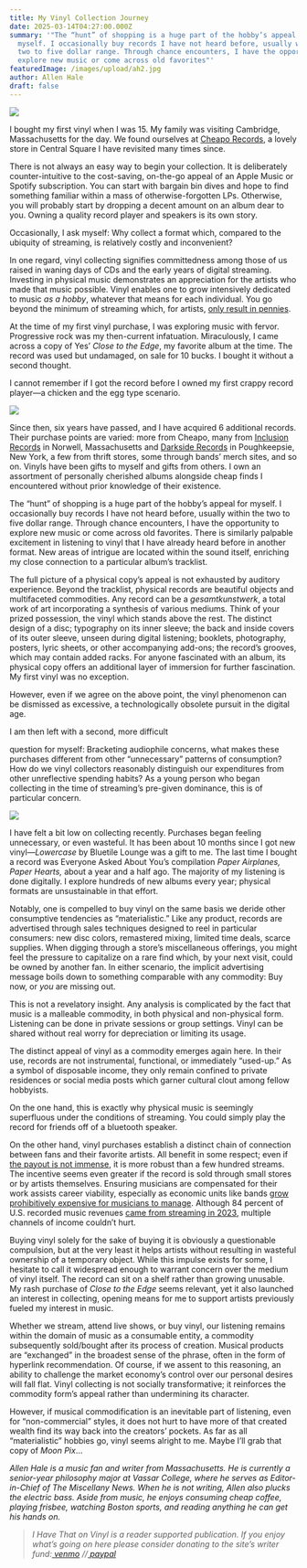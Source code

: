 ```yaml
---
title: My Vinyl Collection Journey
date: 2025-03-14T04:27:00.000Z
summary: '"The “hunt” of shopping is a huge part of the hobby’s appeal for
  myself. I occasionally buy records I have not heard before, usually within the
  two to five dollar range. Through chance encounters, I have the opportunity to
  explore new music or come across old favorites"'
featuredImage: /images/upload/ah2.jpg
author: Allen Hale
draft: false
---
```

![](/images/upload/ah2.jpg)

I bought my first vinyl when I was 15. My family was visiting Cambridge, Massachusetts for the day. We found ourselves at [Cheapo Records](http://cheaporecords.com/index.php), a lovely store in Central Square I have revisited many times since. 

There is not always an easy way to begin your collection. It is deliberately counter-intuitive to the cost-saving, on-the-go appeal of an Apple Music or Spotify subscription. You can start with bargain bin dives and hope to find something familiar within a mass of otherwise-forgotten LPs. Otherwise, you will probably start by dropping a decent amount on an album dear to you. Owning a quality record player and speakers is its own story.

Occasionally, I ask myself: Why collect a format which, compared to the ubiquity of streaming, is relatively costly and inconvenient? 

In one regard, vinyl collecting signifies committedness among those of us raised in waning days of CDs and the early years of digital streaming. Investing in physical music demonstrates an appreciation for the artists who made that music possible. Vinyl enables one to grow intensively dedicated to music *as a hobby*, whatever that means for each individual. You go beyond the minimum of streaming which, for artists, [only result in pennies](https://www.digitalmusicnews.com/2024/12/23/billionaire-daniel-ek-shuts-down-spotify-unwrapped-calculator/).

At the time of my first vinyl purchase, I was exploring music with fervor. Progressive rock was my then-current infatuation. Miraculously, I came across a copy of Yes’ *Close to the Edge*, my favorite album at the time. The record was used but undamaged, on sale for 10 bucks. I bought it without a second thought. 

I cannot remember if I got the record before I owned my first crappy record player—a chicken and the egg type scenario. 

![](/images/upload/ah3.jpg)

Since then, six years have passed, and I have acquired 6 additional records. Their purchase points are varied: more from Cheapo, many from [Inclusion Records](https://inclusionrecords.com/) in Norwell, Massachusetts and [Darkside Records](https://shop.darksiderecords.com/) in Poughkeepsie, New York, a few from thrift stores, some through bands’ merch sites, and so on. Vinyls have been gifts to myself and gifts from others. I own an assortment of personally cherished albums alongside cheap finds I encountered without prior knowledge of their existence.

The “hunt” of shopping is a huge part of the hobby’s appeal for myself. I occasionally buy records I have not heard before, usually within the two to five dollar range. Through chance encounters, I have the opportunity to explore new music or come across old favorites. There is similarly palpable excitement in listening to vinyl that I have already heard before in another format. New areas of intrigue are located within the sound itself, enriching my close connection to a particular album’s tracklist. 

The full picture of a physical copy’s appeal is not exhausted by auditory experience. Beyond the tracklist, physical records are beautiful objects and multifaceted commodities. Any record can be a *gesamtkunstwerk*, a total work of art incorporating a synthesis of various mediums. Think of your prized possession, the vinyl which stands above the rest. The distinct design of a disc; typography on its inner sleeve; the back and inside covers of its outer sleeve, unseen during digital listening; booklets, photography, posters, lyric sheets, or other accompanying add-ons; the record’s grooves, which may contain added racks. For anyone fascinated with an album, its physical copy offers an additional layer of immersion for further fascination. My first vinyl was no exception.

However, even if we agree on the above point, the vinyl phenomenon can be dismissed as excessive, a technologically obsolete pursuit in the digital age. 

I am then left with a second, more difficult 

question for myself: Bracketing audiophile concerns, what makes these purchases different from other “unnecessary” patterns of consumption? How do we vinyl collectors reasonably distinguish our expenditures from other unreflective spending habits? As a young person who began collecting in the time of streaming’s pre-given dominance, this is of particular concern. 

![](/images/upload/ah1.jpg)

I have felt a bit low on collecting recently. Purchases began feeling unnecessary, or even wasteful. It has been about 10 months since I got new vinyl—*Lowercase* by Bluetile Lounge was a gift to me. The last time I bought a record was Everyone Asked About You’s compilation *Paper Airplanes, Paper Hearts,* about a year and a half ago. The majority of my listening is done digitally. I explore hundreds of new albums every year; physical formats are unsustainable in that effort. 

Notably, one is compelled to buy vinyl on the same basis we deride other consumptive tendencies as “materialistic.” Like any product, records are advertised through sales techniques designed to reel in particular consumers: new disc colors, remastered mixing, limited time deals, scarce supplies. When digging through a store’s miscellaneous offerings, you might feel the pressure to capitalize on a rare find which, by your next visit, could be owned by another fan. In either scenario, the implicit advertising message boils down to something comparable with any commodity: Buy now, or *you* are missing out.

This is not a revelatory insight. Any analysis is complicated by the fact that music is a malleable commodity, in both physical and non-physical form. Listening can be done in private sessions or group settings. Vinyl can be shared without real worry for depreciation or limiting its usage. 

The distinct appeal of vinyl as a commodity emerges again here. In their use, records are not instrumental, functional, or immediately “used-up.” As a symbol of disposable income, they only remain confined to private residences or social media posts which garner cultural clout among fellow hobbyists.

On the one hand, this is exactly why physical music is seemingly superfluous under the conditions of streaming. You could simply play the record for friends off of a bluetooth speaker.

On the other hand, vinyl purchases establish a distinct chain of connection between fans and their favorite artists. All benefit in some respect; even if [the payout is not immense](https://www.headphonesty.com/2024/12/vinyl-record-gives-artists-three-dollars-sale/), it is more robust than a few hundred streams. The incentive seems even greater if the record is sold through small stores or by artists themselves. Ensuring musicians are compensated for their work assists career viability, especially as economic units like bands [grow prohibitively expensive for musicians to manage](https://www.newyorker.com/magazine/2024/10/28/band-people-franz-nicolay-book-review). Although 84 percent of U.S. recorded music revenues [came from streaming in 2023](https://www.riaa.com/wp-content/uploads/2024/03/2023-Year-End-Revenue-Statistics.pdf), multiple channels of income couldn’t hurt.

Buying vinyl solely for the sake of buying it is obviously a questionable compulsion, but at the very least it helps artists without resulting in wasteful ownership of a temporary object. While this impulse exists for some, I hesitate to call it widespread enough to warrant concern over the medium of vinyl itself. The record can sit on a shelf rather than growing unusable. My rash purchase of *Close to the Edge* seems relevant, yet it also launched an interest in collecting, opening means for me to support artists previously fueled my interest in music.

Whether we stream, attend live shows, or buy vinyl, our listening remains within the domain of music as a consumable entity, a commodity subsequently sold/bought after its process of creation. Musical products are “exchanged” in the broadest sense of the phrase, often in the form of hyperlink recommendation. Of course, if we assent to this reasoning, an ability to challenge the market economy’s control over our personal desires will fall flat. Vinyl collecting is not socially transformative; it reinforces the commodity form’s appeal rather than undermining its character. 

However, if musical commodification is an inevitable part of listening, even for “non-commercial” styles, it does not hurt to have more of that created wealth find its way back into the creators’ pockets. As far as all “materialistic” hobbies go, vinyl seems alright to me. Maybe I’ll grab that copy of *Moon Pix*…

 *Allen Hale is a music fan and writer from Massachusetts. He is currently a senior-year philosophy major at Vassar College, where he serves as Editor-in-Chief of The Miscellany News. When he is not writing, Allen also plucks the electric bass. Aside from music, he enjoys consuming cheap coffee, playing frisbee, watching Boston sports, and reading anything he can get his hands on.*
>
> *I Have That on Vinyl is a reader supported publication. If you enjoy what’s going on here please consider donating to the site’s writer fund:[ venmo](https://account.venmo.com/u/Michele-Catalano2659) //[ paypal](https://www.paypal.com/paypalme/goingitaloneny?country.x=US&locale.x=en_US)*
